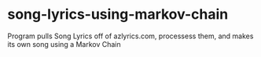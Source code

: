 # song-lyrics-using-markov-chain

Program pulls Song Lyrics off of azlyrics.com, processess them, and makes its own song using a Markov Chain
